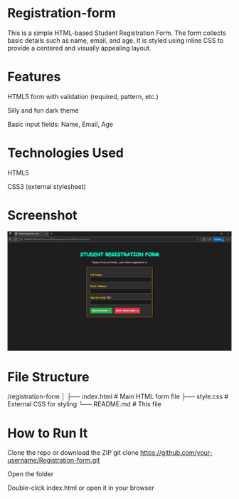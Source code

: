 # Registration-form
This is a simple HTML-based Student Registration Form. The form collects basic details such as name, email, and age. It is styled using inline CSS to provide a centered and visually appealing layout.

# Features 
HTML5 form with validation (required, pattern, etc.)

Silly and fun dark theme

Basic input fields: Name, Email, Age

# Technologies Used
HTML5

CSS3 (external stylesheet)

# Screenshot
![alt text](image.png)

# File Structure
/registration-form
│
├── index.html         # Main HTML form file
├── style.css          # External CSS for styling
└── README.md          # This file

#  How to Run It
Clone the repo or download the ZIP
git clone https://github.com/your-username/Registration-form.git

Open the folder

Double-click index.html or open it in your browser

